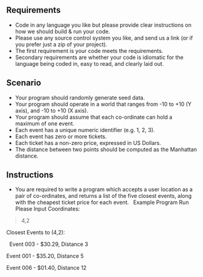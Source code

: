 
 
## Requirements
- Code in any language you like but please provide clear instructions on how we should build & run your code.
- Please use any source control system you like, and send us a link (or if you prefer just a zip of your project).
- The first requirement is your code meets the requirements.
- Secondary requirements are whether your code is idiomatic for the language being coded in, easy to read, and clearly laid out.
 
## Scenario
- Your program should randomly generate seed data.
- Your program should operate in a world that ranges from -10 to +10 (Y axis), and -10 to +10 (X axis).
- Your program should assume that each co-ordinate can hold a maximum of one event.
- Each event has a unique numeric identifier (e.g. 1, 2, 3).
- Each event has zero or more tickets.
- Each ticket has a non-zero price, expressed in US Dollars.
- The distance between two points should be computed as the Manhattan distance.
 
## Instructions
- You are required to write a program which accepts a user location as a pair of co-ordinates, 
  and returns a list of the five closest events, along with the cheapest ticket price for each event.
 
Example Program Run
 
Please Input Coordinates:

> 4,2

Closest Events to (4,2):

 
Event 003 - $30.29, Distance 3

Event 001 - $35.20, Distance 5

Event 006 - $01.40, Distance 12

